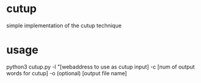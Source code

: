# cutup
simple implementation of the cutup technique

# usage
python3 cutup.py -l "[webaddress to use as cutup input] -c [num of output words for cutup] -o (optional) [output file name]
